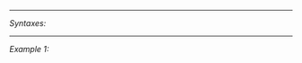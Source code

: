 


---
*Syntaxes:*

<!-- [] call `BIN_fnc_deleteFaradayCage` -->

---
*Example 1:*

<!-- 
```sqf
[] call BIN_fnc_deleteFaradayCage;
``` -->